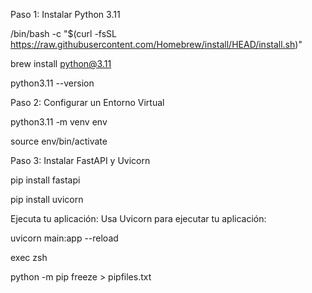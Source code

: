 Paso 1: Instalar Python 3.11

/bin/bash -c "$(curl -fsSL <https://raw.githubusercontent.com/Homebrew/install/HEAD/install.sh>)"

brew install python@3.11

python3.11 --version


Paso 2: Configurar un Entorno Virtual

python3.11 -m venv env


source env/bin/activate


Paso 3: Instalar FastAPI y Uvicorn

pip install fastapi

pip install uvicorn


Ejecuta tu aplicación: Usa Uvicorn para ejecutar tu aplicación:

uvicorn main:app --reload

exec zsh

python -m pip freeze > pipfiles.txt